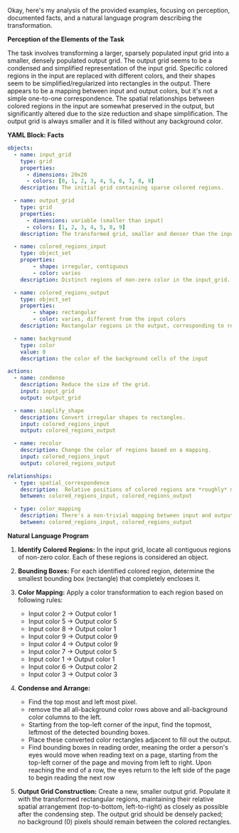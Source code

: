 Okay, here's my analysis of the provided examples, focusing on perception, documented facts, and a natural language program describing the transformation.

**Perception of the Elements of the Task**

The task involves transforming a larger, sparsely populated input grid into a smaller, densely populated output grid.  The output grid seems to be a condensed and simplified representation of the input grid.  Specific colored regions in the input are replaced with different colors, and their shapes seem to be simplified/regularized into rectangles in the output. There appears to be a mapping between input and output colors, but it's not a simple one-to-one correspondence. The spatial relationships between colored regions in the input are somewhat preserved in the output, but significantly altered due to the size reduction and shape simplification. The output grid is always smaller and it is filled without any background color.

**YAML Block: Facts**


```yaml
objects:
  - name: input_grid
    type: grid
    properties:
      - dimensions: 20x20
      - colors: [0, 1, 2, 3, 4, 5, 6, 7, 8, 9]
    description: The initial grid containing sparse colored regions.

  - name: output_grid
    type: grid
    properties:
      - dimensions: variable (smaller than input)
      - colors: [1, 2, 3, 4, 5, 8, 9]
    description: The transformed grid, smaller and denser than the input.

  - name: colored_regions_input
    type: object_set
    properties:
        - shape: irregular, contiguous
        - color: varies
    description: Distinct regions of non-zero color in the input_grid. These regions are separated by '0' (background).

  - name: colored_regions_output
    type: object_set
    properties:
        - shape: rectangular
        - color: varies, different from the input colors
    description: Rectangular regions in the output, corresponding to regions from input.

  - name: background
    type: color
    value: 0
    description: the color of the background cells of the input

actions:
  - name: condense
    description: Reduce the size of the grid.
    input: input_grid
    output: output_grid

  - name: simplify_shape
    description: Convert irregular shapes to rectangles.
    input: colored_regions_input
    output: colored_regions_output

  - name: recolor
    description: Change the color of regions based on a mapping.
    input: colored_regions_input
    output: colored_regions_output

relationships:
  - type: spatial_correspondence
    description:  Relative positions of colored regions are *roughly* maintained between input and output, though distorted by condensing and simplification.
    between: colored_regions_input, colored_regions_output

  - type: color_mapping
    description: There's a non-trivial mapping between input and output colors. This needs to be determined.
    between: colored_regions_input, colored_regions_output
```


**Natural Language Program**

1. **Identify Colored Regions:**  In the input grid, locate all contiguous regions of non-zero color. Each of these regions is considered an object.
2. **Bounding Boxes:** For each identified colored region, determine the smallest bounding box (rectangle) that completely encloses it.
3. **Color Mapping:**  Apply a color transformation to each region based on following rules:
    - Input color 2 -> Output color 1
    - Input color 5 -> Output color 5
    - Input color 8 -> Output color 1
    - Input color 9 -> Output color 9
    - Input color 4 -> Output color 9
    - Input color 7 -> Output color 5
    - Input color 1 -> Output color 1
    - Input color 6 -> Output color 2
    - Input color 3 -> Output color 3

4.  **Condense and Arrange:**
    - Find the top most and left most pixel.
    - remove the all all-background color rows above and all-background color columns to the left.
    - Starting from the top-left corner of the input, find the topmost, leftmost of the detected bounding boxes.
    - Place these converted color rectangles adjacent to fill out the output.
    - Find bounding boxes in reading order, meaning the order a person's eyes would move when reading text on a page, starting from the top-left corner of the page and moving from left to right. Upon reaching the end of a row, the eyes return to the left side of the page to begin reading the next row
5. **Output Grid Construction:** Create a new, smaller output grid. Populate it with the transformed rectangular regions, maintaining their relative spatial arrangement (top-to-bottom, left-to-right) as closely as possible after the condensing step. The output grid should be densely packed; no background (0) pixels should remain between the colored rectangles.

